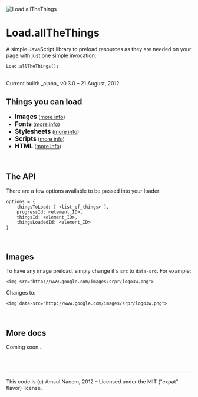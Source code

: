 ![Load.allTheThings](http://i.imgur.com/PdbF7.png)

Load.allTheThings
=================

A simple JavaScript library to preload resources as they are needed on your page with just one simple invocation:

```
Load.allTheThings();
```
<br>
Current build: _alpha_ v0.3.0 – 21 August, 2012

<br>

## Things you can load

- <big>**Images**</big> ([more info](#Images))
- <big>**Fonts**</big> ([more info](#Fonts))
- <big>**Stylesheets**</big> ([more info](#Stylesheets))
- <big>**Scripts**</big> ([more info](#Scripts))
- <big>**HTML**</big> ([more info](#HTML))


<br><div id="API"></div>
## The API

There are a few options available to be passed into your loader:

```
options = {
	thingsToLoad: [ <list_of_things> ],
	progressId: <element_ID>,
	thingsId: <element_ID>,
	thingsLoadedId: <element_ID>
}
```



<br><div id="Images"></div>
## Images


To have any image preload, simply change it's `src` to `data-src`. For example:

```
<img src="http://www.google.com/images/srpr/logo3w.png">
```

Changes to:

```
<img data-src="http://www.google.com/images/srpr/logo3w.png">
```



<br><div id="Images"></div>
## More docs

Coming soon...


<br><br>

---
This code is (c) Amsul Naeem, 2012 – Licensed under the MIT ("expat" flavor) license.
